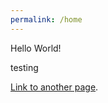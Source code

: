 ```yaml
---
permalink: /home
---
```

<link rel="shortcut icon" type="image/x-icon" href="favicon.ico">


Hello World! 

testing

[Link to another page](./home.md).